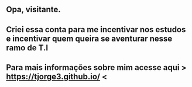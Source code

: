 ## Opa, visitante. 
## Criei essa conta para me incentivar nos estudos e incentivar quem queira se aventurar nesse ramo de T.I
## Para mais informações sobre mim acesse aqui > https://tjorge3.github.io/ <

<!--
**tJorge3/tJorge3** is a ✨ _special_ ✨ repository because its `README.md` (this file) appears on your GitHub profile.

Here are some ideas to get you started:

- 🔭 I’m currently working on ...
- 🌱 I’m currently learning ...
- 👯 I’m looking to collaborate on ...
- 🤔 I’m looking for help with ...
- 💬 Ask me about ...
- 📫 How to reach me: ...
- 😄 Pronouns: ...
- ⚡ Fun fact: ...
-->
